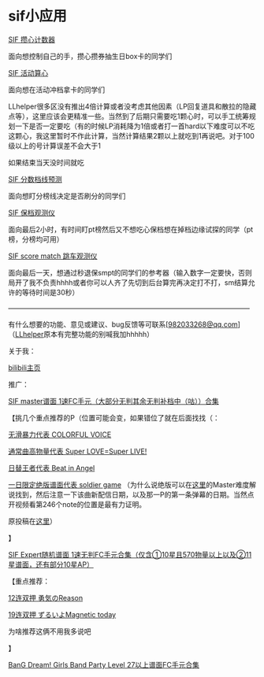 ﻿# sif小应用

[SIF 攒心计数器](https://aruyuna9531.github.io/LoveLiveSIFLovecaCalculator.html)

面向想控制自己的手，攒心攒券抽生日box卡的同学们

[SIF 活动算心](https://aruyuna9531.github.io/heartcounter.html)

面向想在活动冲档拿卡的同学们

LLhelper很多区没有推出4倍计算或者没考虑其他因素（LP回复道具和散拉的隐藏点等），这里应该会更精准一些。当然到了后期只需要吃1颗心时，可以手工统筹规划一下是否一定要吃（有的时候LP消耗降为1倍或者打一首hard以下难度可以不吃这颗心，我这里暂时不作此计算，当然计算结果2颗以上就吃到1再说吧。对于100级以上的号计算误差不会大于1

如果结束当天没时间就吃

[SIF 分数档线预测](https://aruyuna9531.github.io/ScoreBorder.html)

面向想盯分榜线决定是否刷分的同学们

[SIF 保档观测仪](https://aruyuna9531.github.io/SafetyTest.html)

面向最后2小时，有时间盯pt榜然后又不想吃心保档想在掉档边缘试探的同学（pt榜，分榜均可用）

[SIF score match 跳车观测仪](https://aruyuna9531.github.io/SMquitTest.html)

面向最后一天，想通过秒退保smpt的同学们的参考器（输入数字一定要快，否则局开了我不负责hhhh或者你可以人齐了先切到后台算完再决定打不打，sm结算允许的等待时间是30秒）

———————————————————————————————————

有什么想要的功能、意见或建议、bug反馈等可联系[982033268@qq.com] （[LLhelper](http://llhelper.com)原本有完整功能的别喊我加hhhhh）

关于我：

[bilibili主页](https://space.bilibili.com/5054198/)

推广：

[SIF master谱面 1速FC手元（大部分无判其余无判补档中（咕））合集](https://www.bilibili.com/video/av6349260)

【挑几个重点推荐的P（位置可能会变，如果错位了就在后面找找（：

[无滑暴力代表 COLORFUL VOICE](https://www.bilibili.com/video/av6349260/?p=65)

[通常曲高物量代表 Super LOVE=Super LIVE!](https://www.bilibili.com/video/av6349260/?p=95)

[日替王者代表 Beat in Angel](https://www.bilibili.com/video/av6349260/?p=103)

[一日限定绝版谱面代表 soldier game](https://www.bilibili.com/video/av6349260/?p=98)
（为什么说绝版可以在[这里](https://zh.moegirl.org/Soldier_game)的Master难度解说找到，然后注意一下该曲新配信日期，以及那一P的第一条弹幕的日期。当然点开视频看第246个note的位置是最有力证明。

原投稿在[这里](https://www.bilibili.com/video/av10763908)）

】

[SIF Expert随机谱面 1速无判FC手元合集（仅含①10星且570物量以上以及②11星谱面，还有部分10星AP）](https://www.bilibili.com/video/av13786181)

【重点推荐：

[12连双押 勇気のReason](https://www.bilibili.com/video/av13786181/?p=8)

[19连双押 ずるいよMagnetic today](https://www.bilibili.com/video/av13786181/?p=11)

为啥推荐这俩不用我多说吧

】

[BanG Dream! Girls Band Party Level 27以上谱面FC手元合集](https://www.bilibili.com/video/av20806147)
